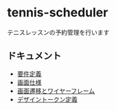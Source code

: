# tennis-scheduler

テニスレッスンの予約管理を行います

## ドキュメント

- [要件定義](docs/requirements.md)
- [画面仕様](docs/screen-specifications.md)
- [画面遷移とワイヤーフレーム](docs/wireframes.md)
- [デザイントークン定義](docs/design-tokens.md)

